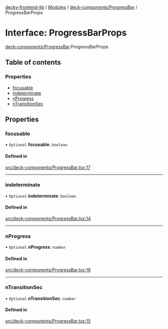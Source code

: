 [decky-frontend-lib](../README.md) / [Modules](../modules.md) / [deck-components/ProgressBar](../modules/deck_components_ProgressBar.md) / ProgressBarProps

# Interface: ProgressBarProps

[deck-components/ProgressBar](../modules/deck_components_ProgressBar.md).ProgressBarProps

## Table of contents

### Properties

- [focusable](deck_components_ProgressBar.ProgressBarProps.md#focusable)
- [indeterminate](deck_components_ProgressBar.ProgressBarProps.md#indeterminate)
- [nProgress](deck_components_ProgressBar.ProgressBarProps.md#nprogress)
- [nTransitionSec](deck_components_ProgressBar.ProgressBarProps.md#ntransitionsec)

## Properties

### focusable

• `Optional` **focusable**: `boolean`

#### Defined in

[src/deck-components/ProgressBar.tsx:17](https://github.com/SteamDeckHomebrew/decky-frontend-lib/blob/0f205e8/src/deck-components/ProgressBar.tsx#L17)

___

### indeterminate

• `Optional` **indeterminate**: `boolean`

#### Defined in

[src/deck-components/ProgressBar.tsx:14](https://github.com/SteamDeckHomebrew/decky-frontend-lib/blob/0f205e8/src/deck-components/ProgressBar.tsx#L14)

___

### nProgress

• `Optional` **nProgress**: `number`

#### Defined in

[src/deck-components/ProgressBar.tsx:16](https://github.com/SteamDeckHomebrew/decky-frontend-lib/blob/0f205e8/src/deck-components/ProgressBar.tsx#L16)

___

### nTransitionSec

• `Optional` **nTransitionSec**: `number`

#### Defined in

[src/deck-components/ProgressBar.tsx:15](https://github.com/SteamDeckHomebrew/decky-frontend-lib/blob/0f205e8/src/deck-components/ProgressBar.tsx#L15)

